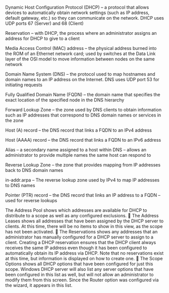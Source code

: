 
Dynamic Host Configuration Protocol (DHCP) – a protocol that allows devices to automatically obtain network settings (such as IP address, default gateway, etc.) so they can communicate on the network. DHCP uses UDP ports 67 (Server) and 68 (Client)

Reservation – with DHCP, the process where an administrator assigns an address for DHCP to give to a client

Media Access Control (MAC) address – the physical address burned into the ROM of an Ethernet network card; used by switches at the Data Link layer of the OSI model to move information between nodes on the same network

Domain Name System (DNS) – the protocol used to map hostnames and domain names to an IP address on the Internet. DNS uses UDP port 53 for initiating requests

Fully Qualified Domain Name (FQDN) – the domain name that specifies the exact location of the specified node in the DNS hierarchy

Forward Lookup Zone – the zone used by DNS clients to obtain information such as IP addresses that correspond to DNS domain names or services in the zone

Host (A) record – the DNS record that links a FQDN to an IPv4 address

Host (AAAA) record – the DNS record that links a FQDN to an IPv6 address

Alias – a secondary name assigned to a host within DNS – allows an administrator to provide multiple names the same host can respond to

Reverse Lookup Zone – the zone that provides mapping from IP addresses back to DNS domain names

in-addr.arpa – The reverse lookup zone used by IPv4 to map IP addresses to DNS names


Pointer (PTR) record – the DNS record that links an IP address to a FQDN – used for reverse lookups




The Address Pool shows which addresses are available for DHCP to distribute to a scope as well as any configured exclusions.  
The Address Leases shows all addresses that have been assigned by the DHCP server to clients. At this time, there will be no items to show in this view, as the scope has not been activated.
 The Reservations shows any addresses that an administrator has manually configured for a DHCP server to assign to a client. Creating a DHCP reservation ensures that the DHCP client always receives the same IP address even though it has been configured to automatically obtain its IP address via DHCP. Note that no reservations exist at this time, but information is displayed on how to create one. 
 The Scope Options shows all DHCP options that have been configured for just this scope. Windows DHCP server will also list any server options that have been configured in this list as well, but will not allow an administrator to modify them from this screen. Since the Router option was configured via the wizard, it appears in this list.